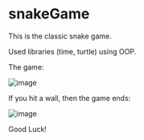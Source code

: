 # snakeGame
This is the classic snake game.

Used libraries (time, turtle) using OOP.

The game:

![image](https://user-images.githubusercontent.com/79413366/210239395-91e05faa-a276-4bff-8ceb-b33a5412cd54.png)

If you hit a wall, then the game ends:

![image](https://user-images.githubusercontent.com/79413366/210239443-8c227274-6967-4072-8c55-3e10fb062dc8.png)

Good Luck!

